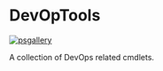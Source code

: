 # DevOpTools

[![psgallery](https://img.shields.io/powershellgallery/v/DevOpTools)](https://www.powershellgallery.com/packages/DevOpTools)

A collection of DevOps related cmdlets.
